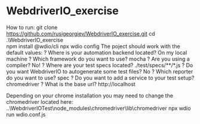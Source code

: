 # WebdriverIO_exercise
How to run:
git clone https://github.com/rusigeorgiev/WebdriverIO_exercise.git
cd .\WebdriverIO_exercise\
npm install @wdio/cli
npx wdio config
The poject should work with the default values:
	? Where is your automation backend located? On my local machine
	? Which framework do you want to use? mocha
	? Are you using a compiler? No!
	? Where are your test specs located? ./test/specs/**/*.js
	? Do you want WebdriverIO to autogenerate some test files? No
	? Which reporter do you want to use? spec
	? Do you want to add a service to your test setup? chromedriver
	? What is the base url? http://localhost
	
Depending on your chrome installation you may need to change the chromedriver located here:
..\WebdriverIOTest\node_modules\chromedriver\lib\chromedriver
npx wdio run wdio.conf.js
